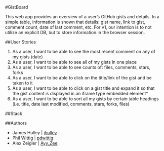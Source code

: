 #GistBoard

This web app provides an overview of a user’s GitHub gists and details. In a simple table, information is shown that details: gist name, link to gist, comment count, date of last comment, etc. For v1, our intention is to not utilize an explicit DB, but to store information in the browser session.


##User Stories
1. As a user, I want to be able to see the most recent comment on any of my gists (date)
2. As a user, I want to be able to see all of my gists in one place
3. As a user, I want to be able to see counts of: files, comments, stars, forks
4. As a user, I want to be able to click on the title/link of the gist and be taken to it
5. As a user, I want to be able to click on a gist title and expand it so that the gist content is displayed in an iframe type embedded element*
6. As a user, I want to be able to sort all my gists by certain table headings (i.e. title, date last modified, comments, stars, forks, files)


##Stack



##Authors
* James Hulley | [jhulley](https://github.com/jhulley)
* Phil Wittig | [pdwittig](https://github.com/pdwittig)
* Alex Zeigler | [Ayy_Zee](https://github.com/Ayyzee)
